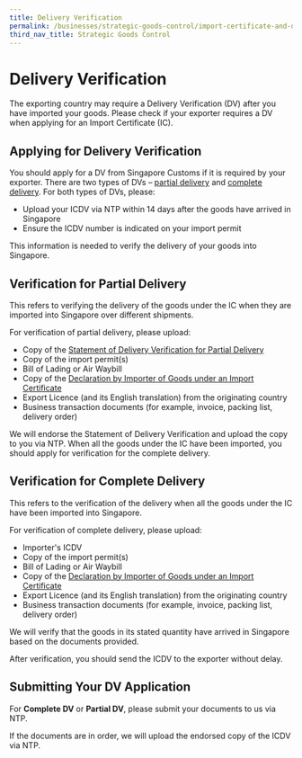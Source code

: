```yaml
---
title: Delivery Verification
permalink: /businesses/strategic-goods-control/import-certificate-and-delivery-verification
third_nav_title: Strategic Goods Control
---
```

# Delivery Verification

The exporting country may require a Delivery Verification (DV) after you have imported your goods. Please check if your exporter requires a DV when applying for an Import Certificate (IC).

## Applying for Delivery Verification

You should apply for a DV from Singapore Customs if it is required by your exporter. There are two types of DVs –  [partial delivery](https://www.customs.gov.sg/businesses/strategic-goods-control/import-certificate-and-delivery-verification/delivery-verification#partial)  and  [complete delivery](https://www.customs.gov.sg/businesses/strategic-goods-control/import-certificate-and-delivery-verification/delivery-verification#complete). For both types of DVs, please:

-   Upload your ICDV via NTP within 14 days after the goods have arrived in Singapore
-   Ensure the ICDV number is indicated on your import permit

This information is needed to verify the delivery of your goods into Singapore.

## Verification for Partial Delivery

This refers to verifying the delivery of the goods under the IC when they are imported into Singapore over different shipments.

For verification of partial delivery, please upload:

-   Copy of the  [Statement of Delivery Verification for Partial Delivery](https://www.customs.gov.sg/-/media/cus/files/business/strategic-goods-control/strategic-goods-forms---no-stamp/statement-of-dv-for-partial-delivery-03092018.docx?la=en&hash=9D9189C6AB2C4545924D5A0CB3602AFB8C01E776)
-   Copy of the import permit(s)
-   Bill of Lading or Air Waybill
-   Copy of the [Declaration by Importer of Goods under an Import Certificate](https://www.customs.gov.sg/-/media/cus/files/business/strategic-goods-control/strategic-goods-forms---no-stamp/importer-declaration-for-dv-03092018.docx?la=en&hash=140E897A06B67904E5B7F54F461FE57BAAE45A43)
-   Export Licence (and its English translation) from the originating country
-   Business transaction documents (for example, invoice, packing list, delivery order)

We will endorse the Statement of Delivery Verification and upload the copy to you via NTP. When all the goods under the IC have been imported, you should apply for verification for the complete delivery.

## Verification for Complete Delivery

This refers to the verification of the delivery when all the goods under the IC have been imported into Singapore.

For verification of complete delivery, please upload:

-   Importer's ICDV
-   Copy of the import permit(s)
-   Bill of Lading or Air Waybill
-   Copy of the  [Declaration by Importer of Goods under an Import Certificate](https://www.customs.gov.sg/-/media/cus/files/business/strategic-goods-control/strategic-goods-forms---no-stamp/importer-declaration-for-dv-03092018.docx?la=en&hash=140E897A06B67904E5B7F54F461FE57BAAE45A43)
-   Export Licence (and its English translation) from the originating country
-   Business transaction documents (for example, invoice, packing list, delivery order)

We will verify that the goods in its stated quantity have arrived in Singapore based on the documents provided.

After verification, you should send the ICDV to the exporter without delay.

## Submitting Your DV Application

For **Complete DV** or  **Partial DV**, please submit your documents to us via NTP.

If the documents are in order, we will upload the endorsed copy of the ICDV via NTP.
